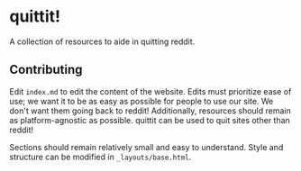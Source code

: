# quittit!

A collection of resources to aide in quitting reddit.

## Contributing

Edit `index.md` to edit the content of the website.
Edits must prioritize ease of use; we want it to
be as easy as possible for people to use our site. We
don't want them going back to reddit!
Additionally, resources should remain as platform-agnostic
as possible. quittit can be used to quit sites other than reddit!

Sections should remain relatively small and easy to understand.
Style and structure can be modified in `_layouts/base.html`.